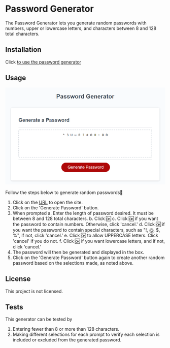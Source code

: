 # Password Generator

The Password Generator lets you generate random passwords with numbers, upper or lowercase letters, and characters between 8 and 128 total characters.

## Installation

Click [to use the password generator](https://hrkoren.github.io/passwordgenerator/)

## Usage 

![Image of Password Generator](./Assets/Images/genpassword.PNG)

Follow the steps below to generate random passwords🔢 
1. Click on the [URL](https://hrkoren.github.io/passwordgenerator/) to open the site.
2. Click on the 'Generate Password' button.
3. When prompted
   a. Enter the length of password desired. It must be between 8 and 128 total characters.
   b. Click 🆗
   c. Click 🆗 if you want the password to contain numbers. Otherwise, click 'cancel.'
   d. Click 🆗 if you want the password to contain special characters, such as "!, @, $, %", if not, click 'cancel.'
   e. Click 🆗 to allow UPPERCASE letters. Click 'cancel' if you do not.
   f. Click 🆗 if you want lowercase letters, and if not, click 'cancel.'
4. The password will then be generated and displayed in the box.
5. Click on the 'Generate Password' button again to create another random password based on the selections made, as noted above.

## License

This project is not licensed.

## Tests

This generator can be tested by
1. Entering fewer than 8 or more than 128 characters.
2. Making different selections for each prompt to verify each selection is included or excluded from the generated password.